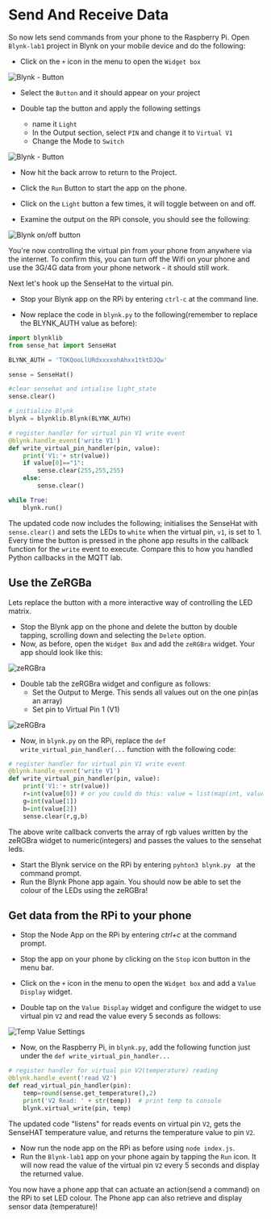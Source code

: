 # Send And Receive Data

So now lets send commands from your phone to the Raspberry Pi. Open ``Blynk-lab1`` project in Blynk on your mobile device and do the following:

+ Click on the ``+`` icon in the menu to open the ``Widget box``

![Blynk - Button](./img/blynk4.png)

+ Select the ``Button`` and it should appear on your project


+ Double tap the button and apply the following settings
    + name it ``Light``
    + In the Output section, select ``PIN`` and change it to ``Virtual V1``
    + Change the Mode to ``Switch``

![Blynk - Button](./img/blynk5.png)

+ Now hit the back arrow to return to the Project.

+ Click the ``Run`` Button to start the app on the phone.
+ Click on the ``Light`` button a few times, it will toggle between on and off.
+ Examine the output on the RPi console, you should see the following:

![Blynk on/off button](./img/blynk2.png)

You're now controlling the virtual pin from your phone from anywhere via the internet. To confirm this, you can turn off the Wifi on your phone and use the 3G/4G data from your phone network - it should still work.

Next let's hook up the SenseHat to the virtual pin.

+ Stop your Blynk app on the RPi by entering ``ctrl-c`` at the command line.


+ Now replace the code in ``blynk.py`` to the following(remember to replace the BLYNK_AUTH value as before):

```python
import blynklib
from sense_hat import SenseHat

BLYNK_AUTH = 'TOKQooLlURdxxxxohAhxx1tktDJQw'

sense = SenseHat()

#clear sensehat and intialise light_state
sense.clear()

# initialize Blynk
blynk = blynklib.Blynk(BLYNK_AUTH)

# register handler for virtual pin V1 write event
@blynk.handle_event('write V1')
def write_virtual_pin_handler(pin, value):
    print('V1:'+ str(value))
    if value[0]=="1":
        sense.clear(255,255,255)
    else:
        sense.clear()

while True:
    blynk.run()
```

The updated code now includes the following; initialises the SenseHat with ``sense.clear()`` and sets the LEDs to ``white`` when the virtual pin, ``v1``, is set to 1. Every time the button is pressed in the phone app results in the callback function for the ``write`` event to execute. Compare this to how you handled Python callbacks in the MQTT lab.


## Use the ZeRGBa

Lets replace the button with a more interactive way of controlling the LED matrix.

+ Stop the Blynk app on the phone and delete the button by double tapping, scrolling down and selecting the ``Delete`` option.
+ Now, as before, open the ``Widget Box`` and add the ``zeRGBra`` widget. Your app should look like this:

![zeRGBra](./img/zergbra.png)

+ Double tab the zeRGBra widget and configure as follows:
  + Set the Output to Merge. This sends all values out on the one pin(as an array)
  + Set pin to Virtual Pin 1 (V1)

![zeRGBra](./img/zergbra2.png)

+ Now, in ``blynk.py`` on the RPi, replace the ``def write_virtual_pin_handler(...`` function with the following code:

```python
# register handler for virtual pin V1 write event
@blynk.handle_event('write V1')
def write_virtual_pin_handler(pin, value):
    print('V1:'+ str(value))
    r=int(value[0]) # or you could do this: value = list(map(int, value))
    g=int(value[1])
    b=int(value[2])
    sense.clear(r,g,b)
```
The above write callback converts the array of rgb values written by the zeRGBra widget to numeric(integers) and passes the values to the sensehat leds.

+ Start the Blynk service on the RPi by entering ``pyhton3 blynk.py `` at the command prompt. 
+ Run the Blynk Phone app again. You should now be able to set the colour of the LEDs using the zeRGBra!

## Get data from the RPi to your phone 

+ Stop the Node App on the RPi by entering  *ctrl+c* at the command prompt.

+ Stop the app on your phone by clicking on the ``Stop`` icon button in the menu bar.

+ Click on the ``+`` icon in the menu to open the ``Widget box`` and add a ``Value Display`` widget.

+ Double tap on the ``Value Display`` widget and configure the widget to use virtual pin ``V2`` and read the value every 5 seconds as follows:

![Temp Value Settings](./img/temp.png)

+ Now, on the Raspberry Pi, in ``blynk.py``, add the following function just under the ``def write_virtual_pin_handler...`` 

```python
# register handler for virtual pin V2(temperature) reading
@blynk.handle_event('read V2')
def read_virtual_pin_handler(pin):
    temp=round(sense.get_temperature(),2)
    print('V2 Read: ' + str(temp))  # print temp to console
    blynk.virtual_write(pin, temp)
```

The updated code "listens" for reads events on virtual pin ``V2``, gets the SenseHAT temperature value, and returns the temperature value to pin ``V2``.

+ Now run the node app on the RPi as before using ``node index.js``.
+ Run the ``Blynk-lab1`` app on your phone again by tapping the ``Run`` icon. It will now read the value of the virtual pin ``V2`` every 5 seconds and display the returned value.

You now have a phone app that can actuate an action(send a command) on the RPi to set LED colour. The Phone app can also retrieve and display sensor data (temperature)!

